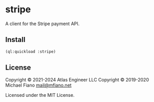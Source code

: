# stripe

A client for the Stripe payment API.

## Install

```lisp
(ql:quickload :stripe)
```

## License

Copyright © 2021-2024 Atlas Engineer LLC
Copyright © 2019-2020 Michael Fiano <mail@mfiano.net>

Licensed under the MIT License.
